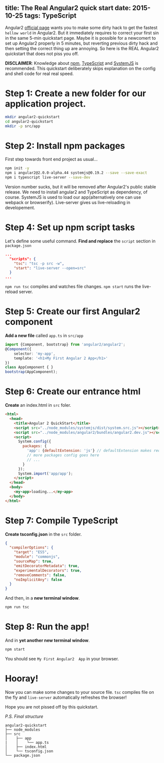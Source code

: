 title: The Real Angular2 quick start
date: 2015-10-25
tags: TypeScript
---

Angular2 [official page](https://angular.io/docs/ts/latest/quickstart.html) wants you to make some dirty hack to get the fastest  `hellow world` in Angular2. But it immediately requires to correct your first sin in the same 5-min quickstart page. Maybe it is possible for a newcomert to set up Angular2 properly in 5 minutes, but reverting previous dirty hack and then setting the correct thing up are annoying. So here is the REAL Angular2 quickstart that does not piss you off.

**DISCLAIMER**: Knowledge about [npm](https://www.npmjs.com/), [TypeScript](https://github.com/Microsoft/TypeScript/wiki/tsconfig.json) and [SystemJS](https://github.com/systemjs/systemjs/blob/master/docs/config-api.md) is recommended.
This quickstart deliberately skips explanation on the config and shell code for real real speed.


Step 1: Create a new folder for our application project.
====

```bash
mkdir angular2-quickstart
cd angular2-quickstart
mkdir -p src/app
```

Step 2: Install npm packages
===
First step towards front end project as usual...
```bash
npm init -y
npm i angular2@2.0.0-alpha.44 systemjs@0.19.2 --save --save-exact
npm i typescript live-server --save-dev
```
Version number sucks, but it will be removed after Angular2's public stable release.
We need to install angular2 and TypeScript as dependency, of course. SystemJS is used to load our app(alternatively one can use webpack or browserify).
Live-server gives us live-reloading in developement.

Step 4: Set up npm script tasks
===
Let's define some useful command.
**Find and replace** the `script` section in `package.json`
```json
...
  "scripts": {
    "tsc": "tsc -p src -w",
    "start": "live-server --open=src"
  }
...
```
`npm run tsc` compiles and watches file changes. `npm start` runs the live-reload server.


Step 5: Create our first Angular2 component
====

**Add a new file** called `app.ts` in `src/app`
```TypeScript
import {Component, bootstrap} from 'angular2/angular2';
@Component({
    selector: 'my-app',
    template: '<h1>My First Angular 2 App</h1>'
})
class AppComponent { }
bootstrap(AppComponent);
```

Step 6: Create our entrance html
===
**Create** an index.html in `src` foler.

```html
<html>
  <head>
    <title>Angular 2 QuickStart</title>
    <script src="../node_modules/systemjs/dist/system.src.js"></script>
    <script src="../node_modules/angular2/bundles/angular2.dev.js"></script>
    <script>
      System.config({
        packages: {
          'app': {defaultExtension: 'js'} // defaultExtension makes require `app/app` works without `.js`
          // more packages config goes here
          // ...
        }
      });
      System.import('app/app');
    </script>
  </head>
  <body>
    <my-app>loading...</my-app>
  </body>
</html>
```

Step 7: Compile TypeScript
===

**Create tsconfig.json** in the `src` folder.

```json
{
  "compilerOptions": {
    "target": "ES5",
    "module": "commonjs",
    "sourceMap": true,
    "emitDecoratorMetadata": true,
    "experimentalDecorators": true,
    "removeComments": false,
    "noImplicitAny": false
  }
}
```
And then, in a **new terminal window**.
```bash
npm run tsc
```

Step 8: Run the app!
===
And in **yet another new terminal window**.
```bash
npm start
```

You should see `My First Angular2  App` in your browser.


Hooray!
===
Now you can make some changes to your source file. `tsc` compiles file on the fly and `live-server` automatically refreshes the browser!

Hope you are not pissed off by this quickstart.



_P.S. Final structure_

```
angular2-quickstart
├── node_modules
├── src
│    ├── app
|    │    └── app.ts
│    ├── index.html
│    └── tsconfig.json
└── package.json
```
